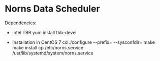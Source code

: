 Norns Data Scheduler
====================

Dependencies:

- Intel TBB
yum install tbb-devel

- Installation in CentOS 7
cd <build-dir>
./configure --prefix=<install-dir> --sysconfdir=<config-dir>
make
make install
cp <build-dir>/etc/norns.service /usr/lib/systemd/system/norns.service


